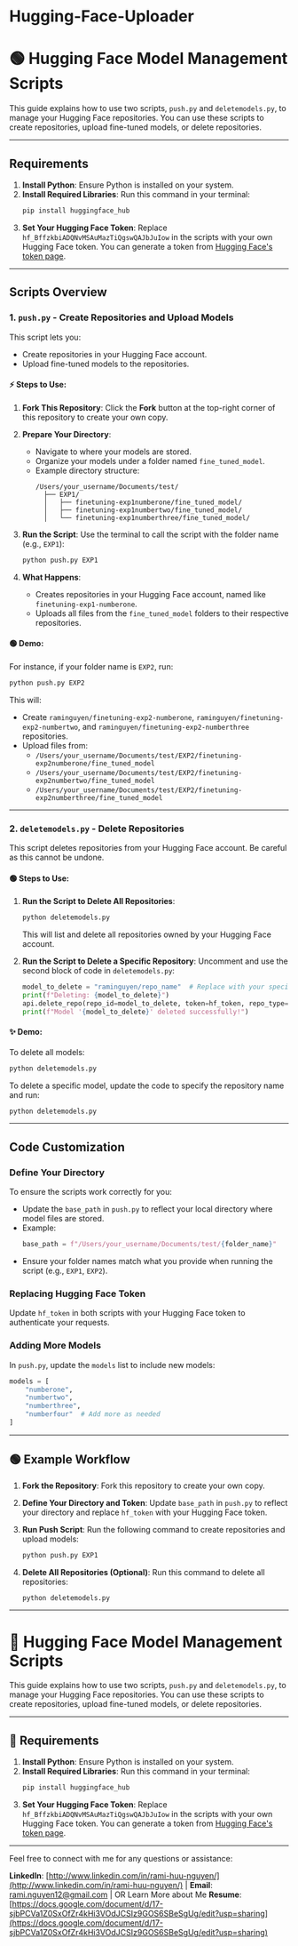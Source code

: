 # Hugging-Face-Uploader

# 🟢 Hugging Face Model Management Scripts

This guide explains how to use two scripts, `push.py` and `deletemodels.py`, to manage your Hugging Face repositories. You can use these scripts to create repositories, upload fine-tuned models, or delete repositories.

---

## Requirements

1. **Install Python**: Ensure Python is installed on your system.
2. **Install Required Libraries**:
   Run this command in your terminal:
   ```bash
   pip install huggingface_hub
   ```
3. **Set Your Hugging Face Token**:
   Replace `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` in the scripts with your own Hugging Face token. You can generate a token from [Hugging Face's token page](https://huggingface.co/settings/tokens).

---

## Scripts Overview

### 1. **`push.py`** - Create Repositories and Upload Models

This script lets you:

- Create repositories in your Hugging Face account.
- Upload fine-tuned models to the repositories.

#### ⚡️ Steps to Use:

1. **Fork This Repository**:
   Click the **Fork** button at the top-right corner of this repository to create your own copy.

2. **Prepare Your Directory**:
   - Navigate to where your models are stored.
   - Organize your models under a folder named `fine_tuned_model`.
   - Example directory structure:
     ```
     /Users/your_username/Documents/test/
       ├── EXP1/
       │   ├── finetuning-exp1numberone/fine_tuned_model/
       │   ├── finetuning-exp1numbertwo/fine_tuned_model/
       │   └── finetuning-exp1numberthree/fine_tuned_model/
     ```

3. **Run the Script**:
   Use the terminal to call the script with the folder name (e.g., `EXP1`):

   ```bash
   python push.py EXP1
   ```

4. **What Happens**:
   - Creates repositories in your Hugging Face account, named like `finetuning-exp1-numberone`.
   - Uploads all files from the `fine_tuned_model` folders to their respective repositories.

#### 🟢 Demo:
For instance, if your folder name is `EXP2`, run:

```bash
python push.py EXP2
```

This will:
- Create `raminguyen/finetuning-exp2-numberone`, `raminguyen/finetuning-exp2-numbertwo`, and `raminguyen/finetuning-exp2-numberthree` repositories.
- Upload files from:
  - `/Users/your_username/Documents/test/EXP2/finetuning-exp2numberone/fine_tuned_model`
  - `/Users/your_username/Documents/test/EXP2/finetuning-exp2numbertwo/fine_tuned_model`
  - `/Users/your_username/Documents/test/EXP2/finetuning-exp2numberthree/fine_tuned_model`

---

### 2. **`deletemodels.py`** - Delete Repositories

This script deletes repositories from your Hugging Face account. Be careful as this cannot be undone.

#### 🟢 Steps to Use:

1. **Run the Script to Delete All Repositories**:
   ```bash
   python deletemodels.py
   ```
   This will list and delete all repositories owned by your Hugging Face account.

2. **Run the Script to Delete a Specific Repository**:
   Uncomment and use the second block of code in `deletemodels.py`:
   ```python
   model_to_delete = "raminguyen/repo_name"  # Replace with your specific repo name
   print(f"Deleting: {model_to_delete}")
   api.delete_repo(repo_id=model_to_delete, token=hf_token, repo_type="model")
   print(f"Model '{model_to_delete}' deleted successfully!")
   ```

#### ✨ Demo:
To delete all models:
```bash
python deletemodels.py
```
To delete a specific model, update the code to specify the repository name and run:
```bash
python deletemodels.py
```

---

## Code Customization

### Define Your Directory
To ensure the scripts work correctly for you:
- Update the `base_path` in `push.py` to reflect your local directory where model files are stored.
- Example:
  ```python
  base_path = f"/Users/your_username/Documents/test/{folder_name}"
  ```
- Ensure your folder names match what you provide when running the script (e.g., `EXP1`, `EXP2`).

### Replacing Hugging Face Token
Update `hf_token` in both scripts with your Hugging Face token to authenticate your requests.

### Adding More Models
In `push.py`, update the `models` list to include new models:
```python
models = [
    "numberone",
    "numbertwo",
    "numberthree",
    "numberfour"  # Add more as needed
]
```

---

## 🟢 Example Workflow

1. **Fork the Repository**:
   Fork this repository to create your own copy.

2. **Define Your Directory and Token**:
   Update `base_path` in `push.py` to reflect your directory and replace `hf_token` with your Hugging Face token.

3. **Run Push Script**:
   Run the following command to create repositories and upload models:
   ```bash
   python push.py EXP1
   ```

4. **Delete All Repositories (Optional)**:
   Run this command to delete all repositories:
   ```bash
   python deletemodels.py
   ```

---
# 🔧 Hugging Face Model Management Scripts

This guide explains how to use two scripts, `push.py` and `deletemodels.py`, to manage your Hugging Face repositories. You can use these scripts to create repositories, upload fine-tuned models, or delete repositories.

---

## 🔎 Requirements

1. **Install Python**: Ensure Python is installed on your system.
2. **Install Required Libraries**:
   Run this command in your terminal:
   ```bash
   pip install huggingface_hub
   ```
3. **Set Your Hugging Face Token**:
   Replace `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` in the scripts with your own Hugging Face token. You can generate a token from [Hugging Face's token page](https://huggingface.co/settings/tokens).

---
Feel free to connect with me for any questions or assistance:

**LinkedIn**: [http://www.linkedin.com/in/rami-huu-nguyen/](http://www.linkedin.com/in/rami-huu-nguyen/) | **Email**: [rami.nguyen12@gmail.com](mailto:rami.nguyen12@gmail.com) | OR Learn More about Me **Resume**: [https://docs.google.com/document/d/17-sjbPCVa1Z0SxOfZr4kHi3VOdJCSIz9GOS6SBeSgUg/edit?usp=sharing](https://docs.google.com/document/d/17-sjbPCVa1Z0SxOfZr4kHi3VOdJCSIz9GOS6SBeSgUg/edit?usp=sharing) 



